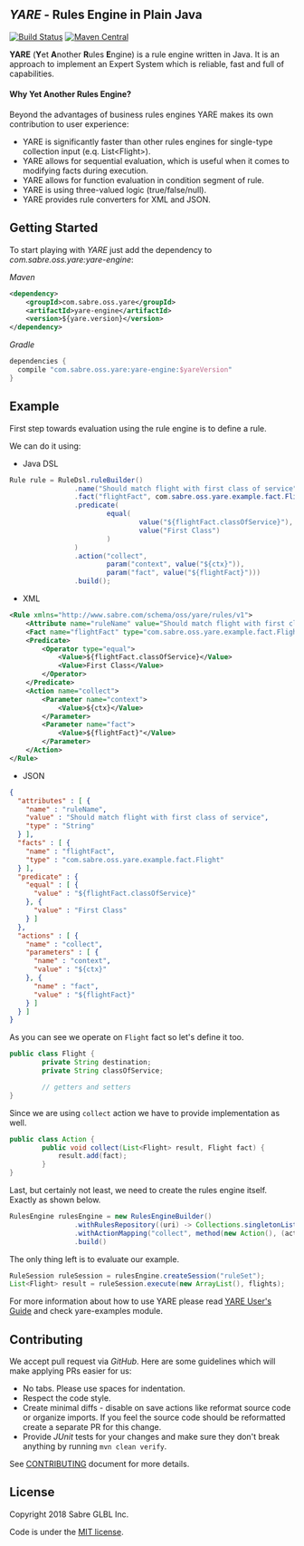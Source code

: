 <!--
  MIT License

  Copyright 2018 Sabre GLBL Inc.

  Permission is hereby granted, free of charge, to any person obtaining a copy
  of this software and associated documentation files (the "Software"), to deal
  in the Software without restriction, including without limitation the rights
  to use, copy, modify, merge, publish, distribute, sublicense, and/or sell
  copies of the Software, and to permit persons to whom the Software is
  furnished to do so, subject to the following conditions:

  The above copyright notice and this permission notice shall be included in all
  copies or substantial portions of the Software.

  THE SOFTWARE IS PROVIDED "AS IS", WITHOUT WARRANTY OF ANY KIND, EXPRESS OR
  IMPLIED, INCLUDING BUT NOT LIMITED TO THE WARRANTIES OF MERCHANTABILITY,
  FITNESS FOR A PARTICULAR PURPOSE AND NONINFRINGEMENT. IN NO EVENT SHALL THE
  AUTHORS OR COPYRIGHT HOLDERS BE LIABLE FOR ANY CLAIM, DAMAGES OR OTHER
  LIABILITY, WHETHER IN AN ACTION OF CONTRACT, TORT OR OTHERWISE, ARISING FROM,
  OUT OF OR IN CONNECTION WITH THE SOFTWARE OR THE USE OR OTHER DEALINGS IN THE
  SOFTWARE.
 -->

## _YARE_ - Rules Engine in Plain Java

[![Build Status](https://travis-ci.org/SabreOSS/yare.svg?branch=master)](https://travis-ci.org/SabreOSS/yare)
[![Maven Central](https://maven-badges.herokuapp.com/maven-central/com.sabre.oss.yare/yare/badge.svg)](https://maven-badges.herokuapp.com/maven-central/com.sabre.oss.yare/yare)

**YARE** (**Y**et **A**nother **R**ules **E**ngine) is a rule engine written in Java.
It is an approach to implement an Expert System which is reliable, fast and full of capabilities.


#### Why Yet Another Rules Engine?

Beyond the advantages of business rules engines YARE makes its own contribution to user experience:

* YARE is significantly faster than other rules engines for single-type collection input (e.q. List\<Flight\>).
* YARE allows for sequential evaluation, which is useful when it comes to modifying facts during execution.
* YARE allows for function evaluation in condition segment of rule.
* YARE is using three-valued logic (true/false/null).
* YARE provides rule converters for XML and JSON.

## Getting Started

To start playing with _YARE_ just add the dependency to _com.sabre.oss.yare:yare-engine_:

_Maven_
```xml
<dependency>
    <groupId>com.sabre.oss.yare</groupId>
    <artifactId>yare-engine</artifactId>
    <version>${yare.version}</version>
</dependency>
```

_Gradle_
```groovy
dependencies {
  compile "com.sabre.oss.yare:yare-engine:$yareVersion"
}
```

## Example

First step towards evaluation using the rule engine is to define a rule.

We can do it using:
* Java DSL
```java
Rule rule = RuleDsl.ruleBuilder()
                .name("Should match flight with first class of service")
                .fact("flightFact", com.sabre.oss.yare.example.fact.Flight.class)
                .predicate(
                        equal(
                                value("${flightFact.classOfService}"),
                                value("First Class")
                        )
                )
                .action("collect",
                        param("context", value("${ctx}")),
                        param("fact", value("${flightFact}")))
                .build();
```

* XML
```xml
<Rule xmlns="http://www.sabre.com/schema/oss/yare/rules/v1">
    <Attribute name="ruleName" value="Should match flight with first class of service" type="String"/>
    <Fact name="flightFact" type="com.sabre.oss.yare.example.fact.Flight"/>
    <Predicate>
        <Operator type="equal">
            <Value>${flightFact.classOfService}</Value>
            <Value>First Class</Value>
        </Operator>
    </Predicate>
    <Action name="collect">
        <Parameter name="context">
            <Value>${ctx}</Value>
        </Parameter>
        <Parameter name="fact">
            <Value>${flightFact}"</Value>
        </Parameter>
    </Action>
</Rule>
```

* JSON
```json
{
  "attributes" : [ {
    "name" : "ruleName",
    "value" : "Should match flight with first class of service",
    "type" : "String"
  } ],
  "facts" : [ {
    "name" : "flightFact",
    "type" : "com.sabre.oss.yare.example.fact.Flight"
  } ],
  "predicate" : {
    "equal" : [ {
      "value" : "${flightFact.classOfService}"
    }, {
      "value" : "First Class"
    } ]
  },
  "actions" : [ {
    "name" : "collect",
    "parameters" : [ {
      "name" : "context",
      "value" : "${ctx}"
    }, {
      "name" : "fact",
      "value" : "${flightFact}"
    } ]
  } ]
}
```

As you can see we operate on `Flight` fact so let's define it too.
```java
public class Flight {
        private String destination;
        private String classOfService;

        // getters and setters
}
```

Since we are using `collect` action we have to provide implementation as well.
```java
public class Action {
        public void collect(List<Flight> result, Flight fact) {
            result.add(fact);
        }
}
```

Last, but certainly not least, we need to create the rules engine itself.
Exactly as shown below.
```java
RulesEngine rulesEngine = new RulesEngineBuilder()
                .withRulesRepository((uri) -> Collections.singletonList(rule))
                .withActionMapping("collect", method(new Action(), (action) -> action.collect(null, null)))
                .build()
```

The only thing left is to evaluate our example.
```java
RuleSession ruleSession = rulesEngine.createSession("ruleSet");
List<Flight> result = ruleSession.execute(new ArrayList(), flights);
```

For more information about how to use YARE please read [YARE User's Guide](https://github.com/SabreOSS/yare/wiki)
and check yare-examples module.

## Contributing

We accept pull request via _GitHub_. Here are some guidelines which will make applying PRs easier for us:

* No tabs. Please use spaces for indentation.
* Respect the code style.
* Create minimal diffs - disable on save actions like reformat source code or organize imports.
  If you feel the source code should be reformatted create a separate PR for this change.
* Provide _JUnit_ tests for your changes and make sure they don't break anything by running
  `mvn clean verify`.

See [CONTRIBUTING](CONTRIBUTING.md) document for more details.

## License

Copyright 2018 Sabre GLBL Inc.

Code is under the [MIT license](LICENSE).

